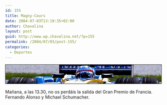 ```yaml
---
id: 155
title: Magny-Cours
date: 2004-07-03T13:19:35+02:00
author: Chavalina
layout: post
guid: http://www.wp.chavalina.net/?p=155
permalink: /2004/07/03/post-155/
categories:
  - Deportes
---
```

<img src="/imagenes/fotos/alonsohr.jpg" alt="Fernando Alonso" border="1" />

Ma&ntilde;ana, a las 13.30, no os perd&aacute;is la salida del Gran Premio de Francia. Fernando Alonso y Michael Schumacher.